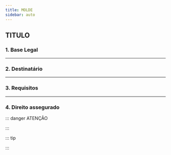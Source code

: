 ```yaml
---
title: MOLDE
sidebar: auto
---
```


## TITULO

### 1. Base Legal

---

### 2. Destinatário

---

### 3. Requisitos

---

### 4. Direito assegurado


::: danger ATENÇÃO

:::

::: tip

:::
